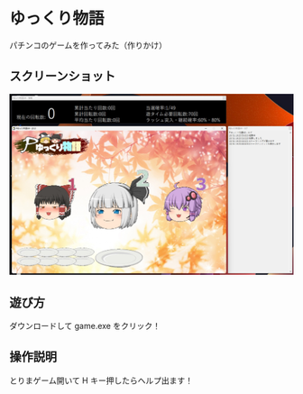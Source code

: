 # ゆっくり物語

パチンコのゲームを作ってみた（作りかけ）

## スクリーンショット

![スクリーンショット](/screenshot.jpg)

## 遊び方

ダウンロードして game.exe をクリック！

## 操作説明

とりまゲーム開いて H キー押したらヘルプ出ます！
